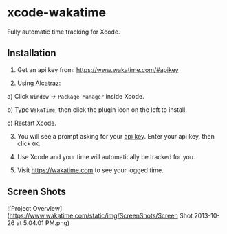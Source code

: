 xcode-wakatime
==============

Fully automatic time tracking for Xcode.

Installation
------------

1. Get an api key from: https://www.wakatime.com/#apikey

2. Using [Alcatraz](https://github.com/supermarin/Alcatraz):

  a) Click `Window` -> `Package Manager` inside Xcode.

  b) Type `WakaTime`, then click the plugin icon on the left to install.

  c) Restart Xcode.
  
3. You will see a prompt asking for your [api key](https://www.wakatime.com/#apikey). Enter your api key, then click `OK`.

4. Use Xcode and your time will automatically be tracked for you.

5. Visit https://wakatime.com to see your logged time.

Screen Shots
------------

![Project Overview](https://www.wakatime.com/static/img/ScreenShots/Screen Shot 2013-10-26 at 5.04.01 PM.png)


